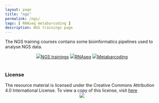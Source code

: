 ```yaml
---
layout: page
title: "ngs"
permalink: /ngs/
tags: [ RNAseq metabarcoding ]
description: NGS trainings page
---
```


The NGS training courses contains some bioinformatics pipelines used to analyse NGS data.

<div><center>
	<a class="btn btn-home"  href="{{ site.url }}/ngsTrainings/"><img width="auto" class="img-responsive" src="{{ site.url }}/images/trainingsNGS.png"/>NGS trainings</a>
	<a class="btn btn-home"  href="{{ site.url }}/rnaseq/"><img width="auto" class="img-responsive" src="{{ site.url }}/images/trainings-rnaseq.png"/>RNAseq</a>
	<a class="btn btn-home"  href="{{ site.url }}/metabarcoding/"><img width="auto" class="img-responsive" src="{{ site.url }}/images/trainings-metabarcoding.png"/>Metabarcoding</a>
</center></div>

<br />


### License
<div>
The resource material is licensed under the Creative Commons Attribution 4.0 International License. To view a copy of this license, visit
<a href="http://creativecommons.org/licenses/by-nc-sa/4.0/">here</a>
<center>
<img width="auto" class="img-responsive" src="http://creativecommons.org.nz/wp-content/uploads/2012/05/by-nc-sa1.png"/>
</center></div>
